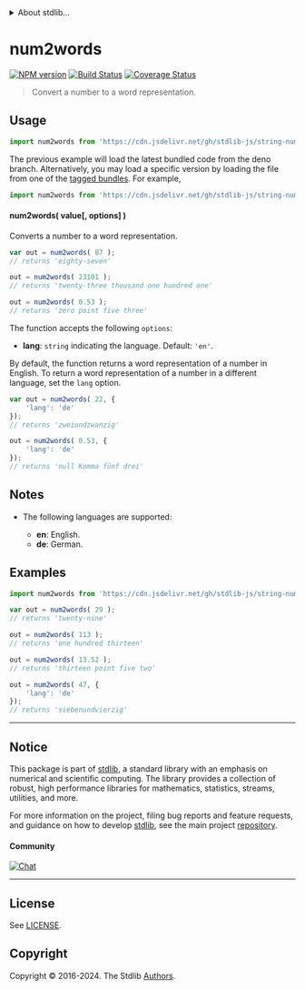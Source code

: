 <!--

@license Apache-2.0

Copyright (c) 2023 The Stdlib Authors.

Licensed under the Apache License, Version 2.0 (the "License");
you may not use this file except in compliance with the License.
You may obtain a copy of the License at

   http://www.apache.org/licenses/LICENSE-2.0

Unless required by applicable law or agreed to in writing, software
distributed under the License is distributed on an "AS IS" BASIS,
WITHOUT WARRANTIES OR CONDITIONS OF ANY KIND, either express or implied.
See the License for the specific language governing permissions and
limitations under the License.

-->


<details>
  <summary>
    About stdlib...
  </summary>
  <p>We believe in a future in which the web is a preferred environment for numerical computation. To help realize this future, we've built stdlib. stdlib is a standard library, with an emphasis on numerical and scientific computation, written in JavaScript (and C) for execution in browsers and in Node.js.</p>
  <p>The library is fully decomposable, being architected in such a way that you can swap out and mix and match APIs and functionality to cater to your exact preferences and use cases.</p>
  <p>When you use stdlib, you can be absolutely certain that you are using the most thorough, rigorous, well-written, studied, documented, tested, measured, and high-quality code out there.</p>
  <p>To join us in bringing numerical computing to the web, get started by checking us out on <a href="https://github.com/stdlib-js/stdlib">GitHub</a>, and please consider <a href="https://opencollective.com/stdlib">financially supporting stdlib</a>. We greatly appreciate your continued support!</p>
</details>

# num2words

[![NPM version][npm-image]][npm-url] [![Build Status][test-image]][test-url] [![Coverage Status][coverage-image]][coverage-url] <!-- [![dependencies][dependencies-image]][dependencies-url] -->

> Convert a number to a word representation.

<section class="intro">

</section>

<!-- /.intro -->



<section class="usage">

## Usage

```javascript
import num2words from 'https://cdn.jsdelivr.net/gh/stdlib-js/string-num2words@deno/mod.js';
```
The previous example will load the latest bundled code from the deno branch. Alternatively, you may load a specific version by loading the file from one of the [tagged bundles](https://github.com/stdlib-js/string-num2words/tags). For example,

```javascript
import num2words from 'https://cdn.jsdelivr.net/gh/stdlib-js/string-num2words@v0.2.0-deno/mod.js';
```

#### num2words( value\[, options] )

Converts a number to a word representation.

```javascript
var out = num2words( 87 );
// returns 'eighty-seven'

out = num2words( 23101 );
// returns 'twenty-three thousand one hundred one'

out = num2words( 0.53 );
// returns 'zero point five three'
```

The function accepts the following `options`:

-   **lang**: `string` indicating the language. Default: `'en'`.

By default, the function returns a word representation of a number in English. To return a word representation of a number in a different language, set the `lang` option.

```javascript
var out = num2words( 22, {
    'lang': 'de'
});
// returns 'zweiundzwanzig'

out = num2words( 0.53, {
    'lang': 'de'
});
// returns 'null Komma fünf drei'
```

</section>

<!-- /.usage -->

<!-- Package usage notes. Make sure to keep an empty line after the `section` element and another before the `/section` close. -->

<section class="notes">

## Notes

-   The following languages are supported:

    -   **en**: English.
    -   **de**: German.

</section>

<!-- /.notes -->

<section class="examples">

## Examples

<!-- eslint no-undef: "error" -->

```javascript
import num2words from 'https://cdn.jsdelivr.net/gh/stdlib-js/string-num2words@deno/mod.js';

var out = num2words( 29 );
// returns 'twenty-nine'

out = num2words( 113 );
// returns 'one hundred thirteen'

out = num2words( 13.52 );
// returns 'thirteen point five two'

out = num2words( 47, {
    'lang': 'de'
});
// returns 'siebenundvierzig'
```

</section>

<!-- /.examples -->



<!-- Section to include cited references. If references are included, add a horizontal rule *before* the section. Make sure to keep an empty line after the `section` element and another before the `/section` close. -->

<section class="references">

</section>

<!-- /.references -->

<!-- Section for related `stdlib` packages. Do not manually edit this section, as it is automatically populated. -->

<section class="related">

</section>

<!-- /.related -->

<!-- Section for all links. Make sure to keep an empty line after the `section` element and another before the `/section` close. -->


<section class="main-repo" >

* * *

## Notice

This package is part of [stdlib][stdlib], a standard library with an emphasis on numerical and scientific computing. The library provides a collection of robust, high performance libraries for mathematics, statistics, streams, utilities, and more.

For more information on the project, filing bug reports and feature requests, and guidance on how to develop [stdlib][stdlib], see the main project [repository][stdlib].

#### Community

[![Chat][chat-image]][chat-url]

---

## License

See [LICENSE][stdlib-license].


## Copyright

Copyright &copy; 2016-2024. The Stdlib [Authors][stdlib-authors].

</section>

<!-- /.stdlib -->

<!-- Section for all links. Make sure to keep an empty line after the `section` element and another before the `/section` close. -->

<section class="links">

[npm-image]: http://img.shields.io/npm/v/@stdlib/string-num2words.svg
[npm-url]: https://npmjs.org/package/@stdlib/string-num2words

[test-image]: https://github.com/stdlib-js/string-num2words/actions/workflows/test.yml/badge.svg?branch=v0.2.0
[test-url]: https://github.com/stdlib-js/string-num2words/actions/workflows/test.yml?query=branch:v0.2.0

[coverage-image]: https://img.shields.io/codecov/c/github/stdlib-js/string-num2words/main.svg
[coverage-url]: https://codecov.io/github/stdlib-js/string-num2words?branch=main

<!--

[dependencies-image]: https://img.shields.io/david/stdlib-js/string-num2words.svg
[dependencies-url]: https://david-dm.org/stdlib-js/string-num2words/main

-->

[chat-image]: https://img.shields.io/gitter/room/stdlib-js/stdlib.svg
[chat-url]: https://app.gitter.im/#/room/#stdlib-js_stdlib:gitter.im

[stdlib]: https://github.com/stdlib-js/stdlib

[stdlib-authors]: https://github.com/stdlib-js/stdlib/graphs/contributors

[cli-section]: https://github.com/stdlib-js/string-num2words#cli
[cli-url]: https://github.com/stdlib-js/string-num2words/tree/cli
[@stdlib/string-num2words]: https://github.com/stdlib-js/string-num2words/tree/main

[umd]: https://github.com/umdjs/umd
[es-module]: https://developer.mozilla.org/en-US/docs/Web/JavaScript/Guide/Modules

[deno-url]: https://github.com/stdlib-js/string-num2words/tree/deno
[deno-readme]: https://github.com/stdlib-js/string-num2words/blob/deno/README.md
[umd-url]: https://github.com/stdlib-js/string-num2words/tree/umd
[umd-readme]: https://github.com/stdlib-js/string-num2words/blob/umd/README.md
[esm-url]: https://github.com/stdlib-js/string-num2words/tree/esm
[esm-readme]: https://github.com/stdlib-js/string-num2words/blob/esm/README.md
[branches-url]: https://github.com/stdlib-js/string-num2words/blob/main/branches.md

[stdlib-license]: https://raw.githubusercontent.com/stdlib-js/string-num2words/main/LICENSE

[standard-streams]: https://en.wikipedia.org/wiki/Standard_streams

[mdn-regexp]: https://developer.mozilla.org/en-US/docs/Web/JavaScript/Guide/Regular_Expressions

</section>

<!-- /.links -->
